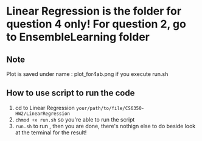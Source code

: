 # Linear Regression is the folder for question 4 only! For question 2, go to EnsembleLearning folder


## Note 
Plot is saved under name : plot_for4ab.png  if you execute run.sh

## How to use script to run the code
1) cd to Linear Regression `your/path/to/file/CS6350-HW2/LinearRegression`
2) `chmod +x run.sh` so you're able to run the script
3) `run.sh` to run , then you are done, there's nothign else to do beside look at the terminal for the result!
